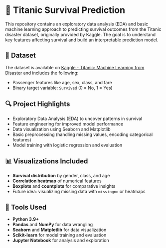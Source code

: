 # 🚢 Titanic Survival Prediction

This repository contains an exploratory data analysis (EDA) and basic machine learning approach to predicting survival outcomes from the Titanic disaster dataset, originally provided by Kaggle. The goal is to understand key features affecting survival and build an interpretable prediction model.

## 📁 Dataset

The dataset is available on [Kaggle - Titanic: Machine Learning from Disaster](https://www.kaggle.com/competitions/titanic/data) and includes the following:
- Passenger features like age, sex, class, and fare
- Binary target variable: `Survived` (0 = No, 1 = Yes)

## 🔍 Project Highlights

- Exploratory Data Analysis (EDA) to uncover patterns in survival
- Feature engineering for improved model performance
- Data visualization using Seaborn and Matplotlib
- Basic preprocessing (handling missing values, encoding categorical features)
- Model training with logistic regression and evaluation

## 📊 Visualizations Included

- **Survival distribution** by gender, class, and age
- **Correlation heatmap** of numerical features
- **Boxplots** and **countplots** for comparative insights
- Future idea: visualizing missing data with `missingno` or heatmaps

## 🧰 Tools Used

- **Python 3.9+**
- **Pandas** and **NumPy** for data wrangling
- **Seaborn** and **Matplotlib** for data visualization
- **Scikit-learn** for model training and evaluation
- **Jupyter Notebook** for analysis and exploration
